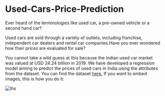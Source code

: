# Used-Cars-Price-Prediction

Ever heard of the terminologies like used car, a pre-owned vehicle or a second hand car?

Used cars are sold through a variety of outlets, including franchise, independent car dealers and rental car companies.Have you ever wondered how their prices are evaluated for sale?

You cannot take a wild guess at this because the Indian used car market was valued at USD 24.24 billion in 2019.
We have developed a regression model aiming to predict the prices of used cars in India using the attributes from the dataset.
You can find the dataset [here.](https://www.kaggle.com/avikasliwal/used-cars-price-prediction)
If you want to embed images, this is how you do it:

![lhs](https://i.gifer.com/VdgG.gif)
